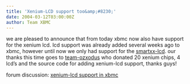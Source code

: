 ```yaml
---
title: 'Xenium-LCD support too&amp;#8230;'
date: 2004-03-12T03:00:00Z
author: Team XBMC
---
```

we are pleased to announce that from today xbmc now also have support for the xenium lcd. lcd support was already added several weeks ago to xbmc, however until now we only had support for the [smartxx-lcd](http://www.smartxx.com). our thanks this time goes to [team-ozxodus](http://www.ozxodus.com) who donated 20 xenium chips, 4 lcd’s and the source code for adding xenium-lcd support, thanks guys!

 forum discussion: [xenium-lcd support in xbmc](http://www.xboxmediaplayer.de/cgi-bin/forums/ikonboard.pl?act=st&f=1&t=2430)

 